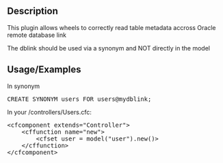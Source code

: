 <h2>Description</h2>
<p>This plugin allows wheels to correctly read table metadata accross Oracle remote database link</p>
<p>The dblink should be used via a synonym and NOT directly in the model</p>

<h2>Usage/Examples</h2>
<p>In synonym</p>
<p>
<pre>
CREATE SYNONYM users FOR users@mydblink;
</pre>
In your /controllers/Users.cfc: </p>
<p>
<pre>
&lt;cfcomponent extends="Controller">
    &lt;cffunction name="new">
        &lt;cfset user = model("user").new()>
    &lt;/cffunction>
&lt;/cfcomponent>
</pre>

